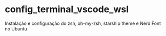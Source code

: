 # config_terminal_vscode_wsl
Instalação e configuração do zsh, oh-my-zsh, starship theme e Nerd Font no Ubuntu
